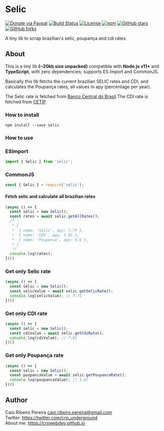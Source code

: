 # Selic

[![Donate via Paypal](https://img.shields.io/badge/donate-paypal-blue)](https://www.paypal.com/cgi-bin/webscr?cmd=_s-xclick&hosted_button_id=L8MUNAKECUULY&source=url) [![Build Status](https://app.travis-ci.com/caio-ribeiro-pereira/selic.svg?branch=main)](https://app.travis-ci.com/caio-ribeiro-pereira/selic) [![License](https://img.shields.io/github/license/caio-ribeiro-pereira/selic)](https://raw.githubusercontent.com/caio-ribeiro-pereira/selic/main/LICENSE) [![npm](https://img.shields.io/npm/v/selic)](https://www.npmjs.com/package/selic) [![GitHub stars](https://img.shields.io/github/stars/caio-ribeiro-pereira/selic)](https://github.com/caio-ribeiro-pereira/selic) [![GitHub forks](https://img.shields.io/github/forks/caio-ribeiro-pereira/selic)](https://github.com/caio-ribeiro-pereira/selic)

A tiny lib to scrap brazilian's selic, poupança and cdi rates.

## About

This is a tiny lib **(~20kb size unpacked)** compatible with **Node.js v11+** and **TypeScript**, with zero dependencies, supports ES Import and CommonJS.

Basically this lib fetchs the current brazilian SELIC rates and CDI, and calculates the Poupança rates, all values in apy (percentage per year).

The Selic rate is fetched from [Banco Central do Brasil](https://bcb.gov.br)
The CDI rate is fetched from [CETIP](https://www2.cetip.com.br)


### How to install

```
npm install --save selic
```

### How to use  

### ESImport

``` javascript
import { Selic } from 'selic';
```

### CommonJS

``` javascript
const { Selic } = require('selic');
```

#### Fetch selic and calculate all brazilian rates

``` javascript
(async () => {
  const selic = new Selic();
  const rates = await selic.getAllRates();
  /*
   * [
   *  { name: 'Selic', apy: 7.75 },
   *  { name: 'CDI', apy: 7.65 },
   *  { name: 'Poupança', apy: 5.6 },
   * ]
   */
  console.log(rates);
})()
```

### Get only Selic rate

``` javascript
(async () => {
  const selic = new Selic();
  const selicValue = await selic.getSelicRate();
  console.log(selicValue); // 7.75
})()
```

### Get only CDI rate

``` javascript
(async () => {
  const selic = new Selic();
  const cdiValue = await selic.getCdiRate();
  console.log(cdiValue); // 7.65
})()
```

### Get only Poupança rate

``` javascript
(async () => {
  const selic = new Selic();
  const poupancaValue = await selic.getPoupancaRate();
  console.log(poupancaValue); // 5.67
})()
```

## Author

Caio Ribeiro Pereira <caio.ribeiro.pereira@gmail.com>  
Twitter: <https://twitter.com/crp_underground>  
About me: <https://crpwebdev.github.io>
